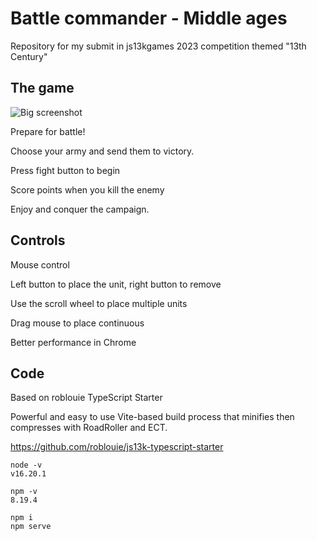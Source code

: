 
# Battle commander - Middle ages

Repository for my submit in js13kgames 2023 competition themed "13th Century"


## The game

![Big screenshot](https://github.com/santiHerranz/js13k2023-Battle-commander-Middle-ages/assets/961911/9d6b1d05-8fa9-4934-b209-b420ad9f24ec)


Prepare for battle! 

Choose your army and send them to victory.

Press fight button to begin

Score points when you kill the enemy

Enjoy and conquer the campaign.

## Controls

Mouse control

Left button to place the unit, right button to remove

Use the scroll wheel to place multiple units

Drag mouse to place continuous

Better performance in Chrome

## Code

Based on roblouie TypeScript Starter 

Powerful and easy to use Vite-based build process that minifies then compresses with RoadRoller and ECT.

https://github.com/roblouie/js13k-typescript-starter


```
node -v
v16.20.1

npm -v
8.19.4

npm i
npm serve

```
